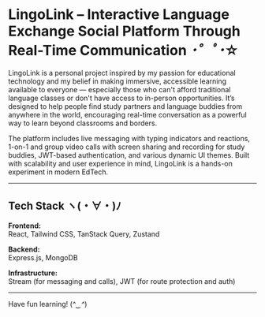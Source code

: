 # LingoLink – Interactive Language Exchange Social Platform Through Real-Time Communication *･゜ﾟ･*☆

LingoLink is a personal project inspired by my passion for educational technology and my belief in making immersive, accessible learning available to everyone — especially those who can't afford traditional language classes or don't have access to in-person opportunities. It’s designed to help people find study partners and language buddies from anywhere in the world, encouraging real-time conversation as a powerful way to learn beyond classrooms and borders.

The platform includes live messaging with typing indicators and reactions, 1-on-1 and group video calls with screen sharing and recording for study buddies, JWT-based authentication, and various dynamic UI themes. Built with scalability and user experience in mind, LingoLink is a hands-on experiment in modern EdTech. 

---

## Tech Stack ヽ(・∀・)ﾉ

**Frontend:**  
React, Tailwind CSS, TanStack Query, Zustand  

**Backend:**  
Express.js, MongoDB  

**Infrastructure:**  
Stream (for messaging and calls), JWT (for route protection and auth)  

---

Have fun learning! (*^‿^*)  
